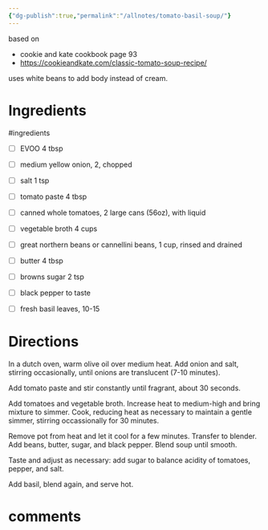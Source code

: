 ```yaml
---
{"dg-publish":true,"permalink":"/allnotes/tomato-basil-soup/"}
---
```



based on
 - cookie and kate cookbook page 93
 - https://cookieandkate.com/classic-tomato-soup-recipe/

uses white beans to add body instead of cream.

# Ingredients
#ingredients 
- [ ] EVOO 4 tbsp
- [ ] medium yellow onion, 2, chopped
- [ ] salt 1 tsp
- [ ] tomato paste 4 tbsp
- [ ] canned whole tomatoes, 2 large cans (56oz), with liquid
- [ ] vegetable broth 4 cups
- [ ] great northern beans or cannellini beans, 1 cup, rinsed and drained
- [ ] butter 4 tbsp
- [ ] browns sugar 2 tsp
- [ ] black pepper to taste
- [ ] fresh basil leaves, 10-15


# Directions

In a dutch oven, warm olive oil over medium heat.  Add onion and salt, stirring occasionally, until onions are translucent (7-10 minutes).

Add tomato paste and stir constantly until fragrant, about 30 seconds.

Add tomatoes and vegetable broth.  Increase heat to medium-high and bring mixture to simmer.  Cook, reducing heat as necessary to maintain a gentle simmer, stirring occassionally for 30 minutes.

Remove pot from heat and let it cool for a few minutes.  Transfer to blender.  Add beans, butter, sugar, and black pepper.  Blend soup until smooth.

Taste and adjust as necessary:  add sugar to balance acidity of tomatoes, pepper, and salt.

Add basil, blend again, and serve hot.

# comments
